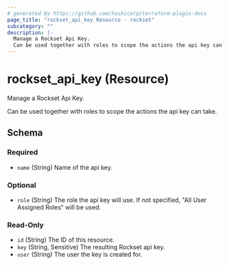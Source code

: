 ```yaml
---
# generated by https://github.com/hashicorp/terraform-plugin-docs
page_title: "rockset_api_key Resource - rockset"
subcategory: ""
description: |-
  Manage a Rockset Api Key.
  Can be used together with roles to scope the actions the api key can take.
---
```


# rockset_api_key (Resource)

Manage a Rockset Api Key.

Can be used together with roles to scope the actions the api key can take.



<!-- schema generated by tfplugindocs -->
## Schema

### Required

- `name` (String) Name of the api key.

### Optional

- `role` (String) The role the api key will use. If not specified, "All User Assigned Roles" will be used.

### Read-Only

- `id` (String) The ID of this resource.
- `key` (String, Sensitive) The resulting Rockset api key.
- `user` (String) The user the key is created for.
